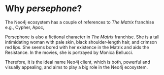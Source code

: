 # Why _persephone_?

The Neo4j ecosystem has a couple of references to _The Matrix_ franchise e.g.,
Cypher, Apoc,

Persephone is also a fictional character in _The Matrix_ franchise.
She is a tall intimidating woman with pale skin, black shoulder-length hair, and crimson red lips.
She seems bored with her existence in the Matrix and aids the Resistance.
In the movies, she is portrayed by Monica Bellucci.

Therefore, it is the ideal name Neo4j client, which is both, powerful and visually appealing,
and aims to play a big role in the Neo4j ecosystem.
